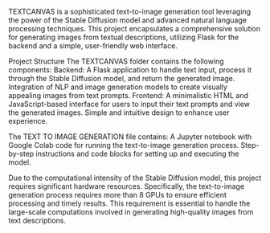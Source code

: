 
TEXTCANVAS is a sophisticated text-to-image generation tool leveraging the power of the Stable Diffusion model and advanced natural language processing techniques. This project encapsulates a comprehensive solution for generating images from textual   descriptions, utilizing Flask for the backend and a simple, user-friendly web interface.

Project Structure
	The TEXTCANVAS folder contains the following components:
	Backend:
    A Flask application to handle text input, process it through the Stable Diffusion model, and return the generated image.
    Integration of NLP and image generation models to create visually appealing images from text prompts.
Frontend:
    A minimalistic HTML and JavaScript-based interface for users to input their text prompts and view the generated images.
    Simple and intuitive design to enhance user experience.
    
The TEXT TO IMAGE GENERATION file contains:
    A Jupyter notebook with Google Colab code for running the text-to-image generation process.
    Step-by-step instructions and code blocks for setting up and executing the model.

Due to the computational intensity of the Stable Diffusion model, this project requires significant hardware resources. 
Specifically, the text-to-image generation process requires more than 8 GPUs to ensure efficient processing and timely 
results. This requirement is essential to handle the large-scale computations involved in generating high-quality images 
from text descriptions.


 

